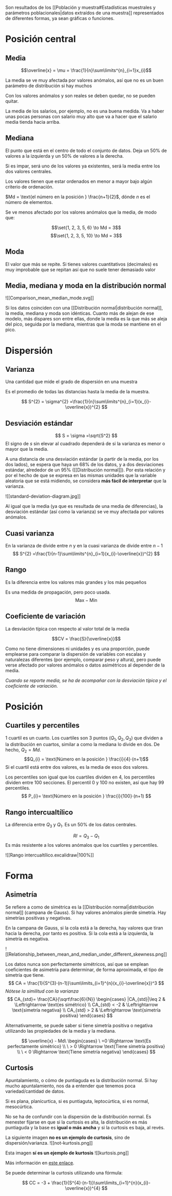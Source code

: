 Son resultados de los [[Población y muestra#Estadísticas muestrales y parámetros poblacionales|datos extraídos de una muestra]] representados de diferentes formas, ya sean gráficas o funciones.

# Posición central

## Media

$$\overline{x} = \mu = \frac{1}{n}\sum\limits^{n}_{i=1}x_{i}$$


La media se ve muy afectada por valores anómalos, así que no es un buen parámetro de distribución si hay muchos

Con los valores anómalos y son reales se deben quedar, no se pueden quitar.

La media de los salarios, por ejemplo, no es una buena medida. Va a haber unas pocas personas con salario muy alto que va a hacer que el salario media tienda hacia arriba.

## Mediana

El punto que está en el centro de todo el conjunto de datos. Deja un 50% de valores a la izquierda y un 50% de valores a la derecha.

Si es impar, será uno de los valores ya existentes, será la media entre los dos valores centrales.

Los valores tienen que estar ordenados en menor a mayor bajo algún criterio de ordenación.

$Md = \text{el número en la posición } \frac{n+1}{2}$, dónde $n$ es el número de elementos.

Se ve menos afectado por los valores anómalos que la media, de modo que:

$$\set{1, 2, 3, 5, 6} \to Md = 3$$
$$\set{1, 2, 3, 5, 10} \to Md = 3$$
## Moda


El valor que más se repite. Si tienes valores cuantitativos (decimales) es muy improbable que se repitan así que no suele tener demasiado valor

## Media, mediana y moda en la distribución normal 

![[Comparison_mean_median_mode.svg]]

Si los datos coinciden con una [[Distribución normal|distribución normal]], la media, mediana y moda son idénticas. Cuanto más de alejan de ese modelo, más dispares son entre ellas, donde la media es la que más se aleja del pico, seguida por la mediana, mientras que la moda se mantiene en el pico.

# Dispersión

## Varianza

Una cantidad que mide el grado de dispersión en una muestra

Es el promedio de todas las distancias hasta la media de la muestra.

$$
S^{2} = \sigma^{2} =\frac{1}{n}\sum\limits^{n}_{i=1}(x_{i}-\overline{x})^{2}
$$

## Desviación estándar

$$
S = \sigma =\sqrt{S^2}
$$
El signo de $s$ sin elevar al cuadrado dependerá de si la varianza es menor o mayor que la media.

A una distancia de una desviación estándar (a partir de la media, por los dos lados), se espera que haya un 68% de los datos, y a dos desviaciones estándar, alrededor de un 95% ([[Distribución normal]]). Por esta relación y por el hecho de que se expresa en las mismas unidades que la variable aleatoria que se está midiendo, se considera **más fácil de interpretar** que la varianza.

![[standard-deviation-diagram.jpg]]

Al igual que la media (ya que es resultada de una media de diferencias), la desviación estándar (así como la varianza) se ve muy afectada por valores anómalos.

## Cuasi varianza

En la varianza de divide entre $n$ y en la cuasi varianza de divide entre $n-1$
$$
S^{2} =\frac{1}{n-1}\sum\limits^{n}_{i=1}(x_{i}-\overline{x})^{2}
$$

## Rango

Es la diferencia entre los valores más grandes y los más pequeños

Es una medida de propagación, pero poco usada.
$$\text{Max}-\text{Min}$$
## Coeficiente de variación

La desviación típica con respecto al valor total de la media

$$CV = \frac{S}{\overline{x}}$$

Como no tiene dimensiones ni unidades y es una proporción, puede emplearse para comparar la dispersión de variables con escalas y naturalezas diferentes (por ejemplo, comparar peso y altura), pero puede verse afectado por valores anómalos o datos asimétricos al depender de la media.

*Cuando se reporte media, se ha de acompañar con la desviación típica y el coeficiente de variación.*

# Posición
## Cuartiles y percentiles

1 cuartil es un cuarto. Los cuartiles son 3 puntos ($Q_{1}, Q_{2}, Q_{3}$) que dividen a la distribución en cuartos, similar a como la mediana lo divide en dos. De hecho, $Q_{2}=Md$.
$$Q_{i} = \text{Número en la posición } \frac{i}{4}·(n+1)$$
Si el cuartil está entre dos valores, es la media de esos dos valores.

Los percentiles son igual que los cuartiles dividen en 4, los percentiles dividen entre 100 secciones. El percentil 0 y 100 no existen, así que hay 99 percentiles.
$$
P_{i}= \text{Número en la posición } \frac{i}{100}·(n+1)
$$

## Rango intercualtílico

La diferencia entre $Q_3$ y $Q_1$. Es un 50% de los datos centrales.

$$RI= Q_{3} - Q_{1}$$
Es más resistente a los valores anómalos que los cuartiles y percentiles.

![[Rango intercualtílico.excalidraw|100%]]
# Forma

## Asimetría

Se refiere a como de simétrica es la [[Distribución normal|distribución normal]] (campana de Gauss). Si hay valores anómalos pierde simetría. Hay simetrías positivas y negativas.

En la campana de Gauss, si la cola está a la derecha, hay valores que tiran hacia la derecha, por tanto es positiva. Si la cola está a la izquierda, la simetría es negativa.

![[Relationship_between_mean_and_median_under_different_skewness.png]]

Los datos nunca son perfectamente simétricos, así que se emplean coeficientes de asimetría para determinar, de forma aproximada, el tipo de simetría que tiene.
$$
CA = \frac{1}{S^{3}·(n-1)}\sum\limits_{i=1}^{n}(x_{i}-\overline{x})^3
$$
*Nótese la similitud con la varianza*
$$
CA_{std}= \frac{CA}{\sqrt\frac{6}{N}}
\begin{cases}
|CA_{std}|\leq 2 & \Leftrightarrow \text{es simétrico} \\
CA_{std} < -2 & \Leftrightarrow \text{simetría negativa} \\
CA_{std} > 2 & \Leftrightarrow \text{simetría positiva}
\end{cases}
$$

Alternativamente, se puede saber si tiene simetría positiva o negativa utilizando las propiedades de la media y la mediana.

$$
\overline{x} - Md\ 
\begin{cases}
\ =0 \Rightarrow \text{Es perfectamente simétrico} \\
\ > 0 \Rightarrow \text{Tiene simetría positiva} \\
\ < 0 \Rightarrow \text{Tiene simetría negativa}
\end{cases}
$$
## Curtosis

Apuntalamiento, o cómo de puntiaguda es la distribución normal. Si hay mucho apuntalamiento, nos da a entender que tenemos poca variedad/cantidad de datos.

Si es plana, planícurtica, si es puntiaguta, leptocúrtica, si es normal, mesocúrtica.

No se ha de confundir con la dispersión de la distribución normal. Es menester fijarse en que si la curtosis es alta, la distribución es más puntiaguda y la base es **igual o más ancha** y si la curtosis es baja, al revés.

La siguiente imagen **no es un ejemplo de curtosis**, sino de dispersión/varianza.
![[not-kurtosis.png]]

Esta imagen **sí es un ejemplo de kurtosis**
![[kurtosis.png]]

Más información en [este enlace](https://stats.stackexchange.com/questions/84158/how-is-the-kurtosis-of-a-distribution-related-to-the-geometry-of-the-density-fun).

Se puede determinar la curtosis utilizando una fórmula:

$$
CC = -3 + \frac{1}{S^{4}·(n-1)}\sum\limits_{i=1}^{n}(x_{i}-\overline{x})^{4}
$$